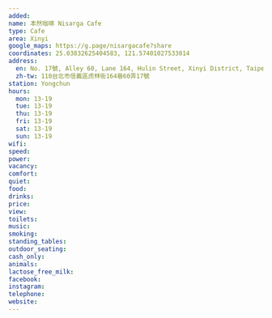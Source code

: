 ```yaml
---
added: 
name: 本然咖啡 Nisarga Cafe
type: Cafe
area: Xinyi
google_maps: https://g.page/nisargacafe?share
coordinates: 25.03832625404583, 121.57401027533014
address:
  en: No. 17號, Alley 60, Lane 164, Hulin Street, Xinyi District, Taipei City, 110
  zh-tw: 110台北市信義區虎林街164巷60弄17號
station: Yongchun
hours:
  mon: 13-19
  tue: 13-19
  thu: 13-19
  fri: 13-19
  sat: 13-19
  sun: 13-19
wifi: 
speed: 
power: 
vacancy: 
comfort: 
quiet: 
food: 
drinks: 
price: 
view: 
toilets: 
music: 
smoking: 
standing_tables: 
outdoor_seating: 
cash_only: 
animals: 
lactose_free_milk: 
facebook: 
instagram: 
telephone: 
website: 
---
```

